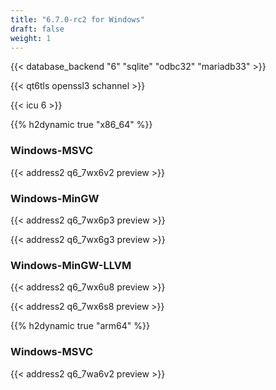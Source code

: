 ```yaml
---
title: "6.7.0-rc2 for Windows"
draft: false
weight: 1
---
```


{{< database_backend "6" "sqlite" "odbc32" "mariadb33" >}}

{{< qt6tls openssl3 schannel >}}

{{< icu 6 >}}

{{% h2dynamic true "x86_64" %}}

### Windows-MSVC

{{< address2 q6_7wx6v2 preview >}}

### Windows-MinGW

{{< address2 q6_7wx6p3 preview >}}

{{< address2 q6_7wx6g3 preview >}}

### Windows-MinGW-LLVM

{{< address2 q6_7wx6u8 preview >}}

{{< address2 q6_7wx6s8 preview >}}

{{% h2dynamic true "arm64" %}}

### Windows-MSVC

{{< address2 q6_7wa6v2 preview >}}
